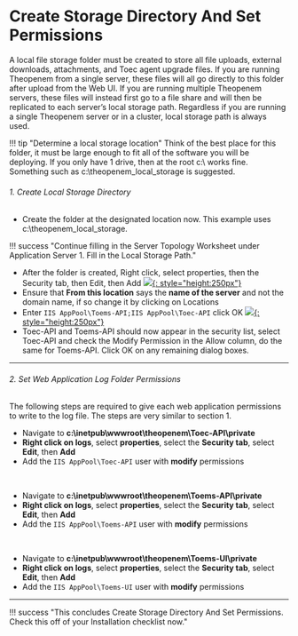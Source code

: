 # Create Storage Directory And Set Permissions
A local file storage folder must be created to store all file uploads, external downloads, attachments, and Toec agent upgrade files.  If you are running Theopenem 
from a single server, these files will all go directly to this folder after upload from the Web UI.  If you are running multiple Theopenem servers, these files will 
instead first go to a file share and will then be replicated to each server’s local storage path.  Regardless if you are running a single Theopenem server or in a cluster, 
local storage path is always used.

!!! tip "Determine a local storage location"
	Think of the best place for this folder, it must be large enough to fit all of the software you will be deploying.  If you only have 1 drive, then at the root c:\ works fine.  Something such as c:\theopenem_local_storage is suggested.

###### 1. Create Local Storage Directory	
* Create the folder at the designated location now.  This example uses c:\theopenem_local_storage.

!!! success "Continue filling in the Server Topology Worksheet under Application Server 1.  Fill in the Local Storage Path."

* After the folder is created, Right click, select properties, then the Security tab, then Edit, then Add
[![](https://theopenem.com/wp-content/uploads/2018/11/fs-01.jpg){: style="height:250px"}](https://theopenem.com/wp-content/uploads/2018/11/fs-01.jpg)
* Ensure that **From this location** says the **name of the server** and not the domain name, if so change it by clicking on Locations  
* Enter ```IIS AppPool\Toems-API;IIS AppPool\Toec-API``` click OK
[![](https://theopenem.com/wp-content/uploads/2018/11/fs-02.jpg){: style="height:250px"}](https://theopenem.com/wp-content/uploads/2018/11/fs-02.jpg)
* Toec-API and Toems-API should now appear in the security list, select Toec-API and check the Modify Permission in the Allow column, do the same for Toems-API.  Click OK on any remaining dialog boxes.

---

###### 2. Set Web Application Log Folder Permissions
The following steps are required to give each web application permissions to write to the log file.  The steps are very similar to section 1.

* Navigate to **c:\inetpub\wwwroot\theopenem\Toec-API\private**
* **Right click on logs**, select **properties**, select the **Security tab**, select **Edit**, then **Add**
* Add the ```IIS AppPool\Toec-API``` user with **modify** permissions

<br>

* Navigate to **c:\inetpub\wwwroot\theopenem\Toems-API\private**
* **Right click on logs**, select **properties**, select the **Security tab**, select **Edit**, then **Add**
* Add the ```IIS AppPool\Toems-API``` user with **modify** permissions

<br>

* Navigate to **c:\inetpub\wwwroot\theopenem\Toems-UI\private**
* **Right click on logs**, select **properties**, select the **Security tab**, select **Edit**, then **Add**
* Add the ```IIS AppPool\Toems-UI``` user with **modify** permissions

---

!!! success "This concludes Create Storage Directory And Set Permissions.  Check this off of your Installation checklist now."
